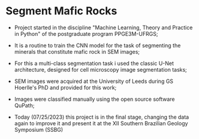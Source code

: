 # Segment Mafic Rocks

- Project started in the discipline "Machine Learning, Theory and Practice in Python" of the postgraduate program PPGE3M-UFRGS;

-  It is a routine to train the CNN model for the task of segmenting the minerals that constitute mafic rock in SEM images;

 - For this a multi-class segmentation task i used the classic U-Net architecture, designed for cell microscopy image segmentation tasks;

- SEM images were acquired at the University of Leeds during GS Hoerlle's PhD and provided for this work;

- Images were classified manually using the open source software QuPath;

- Today (07/25/2023) this project is in the final stage, changing the data again to improve it and present it at the XII Southern Brazilian Geology Symposium (SSBG)

